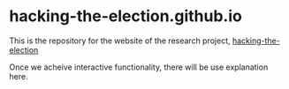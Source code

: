 # hacking-the-election.github.io
This is the repository for the website of the research project, [hacking-the-election](https://hacking-the-election.github.io)

Once we acheive interactive functionality, there will be use explanation here.